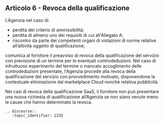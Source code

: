 ## Articolo 6 - Revoca della qualificazione

L’Agenzia nel caso di:

* perdita del criterio di ammissibilità;
* perdita di almeno uno dei requisiti di cui all'Allegato A;
* riscontro da parte dei competenti organi di violazioni di norme relative
  all’attività oggetto di qualificazione;

comunica al fornitore il preavviso di revoca della qualificazione del servizio
con previsione di un termine per le eventuali controdeduzioni. 
Nel caso di infruttuoso esperimento del termine o mancato accoglimento delle 
controdeduzioni presentate, l'Agenzia procede alla revoca della qualificazione del servizio 
con provvedimento motivato, disponendone la contestuale eliminazione dal marketplace Cloud 
nonchè relativa pubblicità. 

Nei casi di revoca della qualificazione SaaS, il fornitore non può
presentare una nuova richiesta di qualificazione all’Agenzia se non siano
venute meno le cause che hanno determinato la revoca.

```eval_rst
.. discourse::
   :topic_identifier: 2235
```
